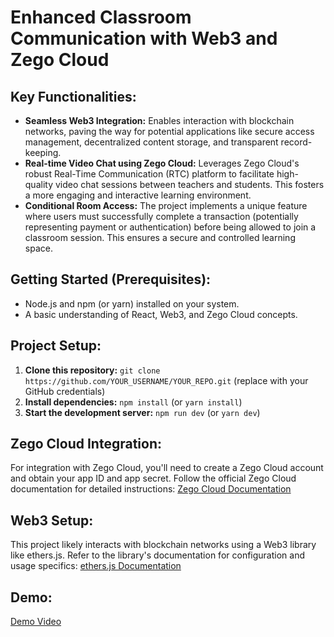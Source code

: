 # Enhanced Classroom Communication with Web3 and Zego Cloud

## Key Functionalities:

- **Seamless Web3 Integration:** Enables interaction with blockchain networks, paving the way for potential applications like secure access management, decentralized content storage, and transparent record-keeping.
- **Real-time Video Chat using Zego Cloud:** Leverages Zego Cloud's robust Real-Time Communication (RTC) platform to facilitate high-quality video chat sessions between teachers and students. This fosters a more engaging and interactive learning environment.
- **Conditional Room Access:** The project implements a unique feature where users must successfully complete a transaction (potentially representing payment or authentication) before being allowed to join a classroom session. This ensures a secure and controlled learning space.

## Getting Started (Prerequisites):

- Node.js and npm (or yarn) installed on your system.
- A basic understanding of React, Web3, and Zego Cloud concepts.

## Project Setup:

1. **Clone this repository:** `git clone https://github.com/YOUR_USERNAME/YOUR_REPO.git` (replace with your GitHub credentials)
2. **Install dependencies:** `npm install` (or `yarn install`)
3. **Start the development server:** `npm run dev` (or `yarn dev`)

## Zego Cloud Integration:

For integration with Zego Cloud, you'll need to create a Zego Cloud account and obtain your app ID and app secret. Follow the official Zego Cloud documentation for detailed instructions: [Zego Cloud Documentation](https://www.zegocloud.com/)

## Web3 Setup:

This project likely interacts with blockchain networks using a Web3 library like ethers.js. Refer to the library's documentation for configuration and usage specifics: [ethers.js Documentation](https://docs.ethers.org/v5/)

## Demo:

[Demo Video](web-3-classes.vercel.app)

